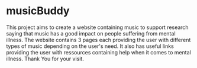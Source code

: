 # musicBuddy

This project aims to create a website containing music to support research saying that music has a good impact on people suffering from mental illness.
The website contains 3 pages each providing the user with different types of music depending on the user's need.
It also has useful links providing the user with ressources containing help when it comes to mental illness.
Thank You for your visit.
